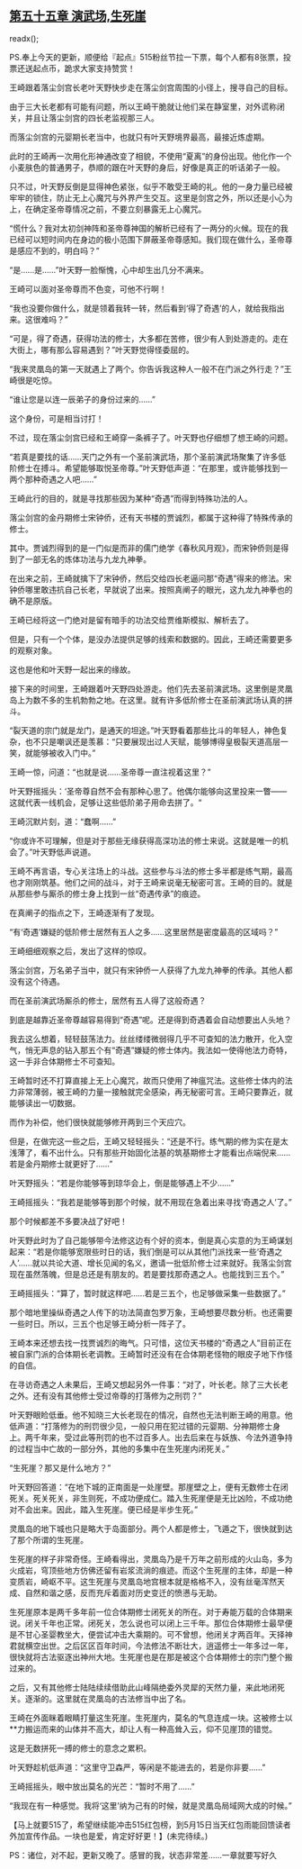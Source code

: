 ## [第五十五章 演武场,生死崖](https://www.xxbiquge.com/11_11207/9078798.html)
readx();

  PS.奉上今天的更新，顺便给『起点』515粉丝节拉一下票，每个人都有8张票，投票还送起点币，跪求大家支持赞赏！

  王崎跟着落尘剑宫长老叶天野快步走在落尘剑宫周围的小径上，搜寻自己的目标。

  由于三大长老都有可能有问题，所以王崎干脆就让他们呆在静室里，对外谎称闭关，并且让落尘剑宫的四长老监视那三人。

  而落尘剑宫的元婴期长老当中，也就只有叶天野境界最高，最接近炼虚期。

  此时的王崎再一次用化形神通改变了相貌，不使用“夏离”的身份出现。他化作一个小麦肤色的普通男子，恭顺的跟在叶天野的身后，好像是真正的听话弟子一般。

  只不过，叶天野反倒是显得神色紧张，似乎不敢受王崎的礼。他的一身力量已经被牢牢的锁住，防止无上心魔咒与外界产生交互。这里是剑宫之外，所以还是小心为上，在确定圣帝尊情况之前，不要立刻暴露无上心魔咒。

  “慌什么？我对太初剑神阵和圣帝尊神国的解析已经有了一两分的火候。现在的我已经可以短时间内在身边的极小范围下屏蔽圣帝尊感知。我们现在做什么，圣帝尊是感应不到的，明白吗？”

  “是……是……”叶天野一脸惭愧，心中却生出几分不满来。

  王崎可以面对圣帝尊而不色变，可他不行啊！

  “我也没要你做什么，就是领着我转一转，然后看到‘得了奇遇’的人，就给我指出来。这很难吗？”

  “可是，得了奇遇，获得功法的修士，大多都在苦修，很少有人到处游走的。走在大街上，哪有那么容易遇到？”叶天野觉得怪委屈的。

  “我来灵凰岛的第一天就遇上了两个。你告诉我这种人一般不在门派之外行走？”王崎很是吃惊。

  “谁让您是以连一辰弟子的身份过来的……”

  这个身份，可是相当讨打！

  不过，现在落尘剑宫已经和王崎穿一条裤子了。叶天野也仔细想了想王崎的问题。

  “若真是要找的话……天门之外有一个圣前演武场，那个圣前演武场聚集了许多低阶修士在搏斗。希望能够取悦圣帝尊。”叶天野低声道：“在那里，或许能够找到一两个那种奇遇之人吧……”

  王崎此行的目的，就是寻找那些因为某种“奇遇”而得到特殊功法的人。

  落尘剑宫的金丹期修士宋钟侨，还有天书楼的贾诚烈，都属于这种得了特殊传承的修士。

  其中。贾诚烈得到的是一门似是而非的儒门绝学《春秋风月观》，而宋钟侨则是得到了一部无名的炼体功法与九龙九神拳。

  在出来之前，王崎就擒下了宋钟侨，然后交给四长老逼问那“奇遇”得来的修法。宋钟侨哪里敢违抗自己长老，早就说了出来。按照真阐子的眼光，这九龙九神拳也的确不是原版。

  王崎已经将这一门绝对是留有暗手的功法交给贾维斯模拟、解析去了。

  但是，只有一个个体，是没办法提供足够的线索和数据的。因此，王崎还需要更多的观察对象。

  这也是他和叶天野一起出来的缘故。

  接下来的时间里，王崎跟着叶天野四处游走。他们先去圣前演武场。这里倒是灵凰岛上为数不多的生机勃勃之地。在这里。就有许多低阶修士在圣前演武场认真的拼斗。

  “裂天道的宗门就是龙门，是通天的坦途。”叶天野看着那些比斗的年轻人，神色复杂，也不只是嘲讽还是羡慕：“只要展现出过人天赋，能够博得皇极裂天道高层一笑，就能够被收入门中。”

  王崎一惊，问道：“也就是说……圣帝尊一直注视着这里？”

  叶天野摇摇头：‘圣帝尊自然不会有那种心思了。他偶尔能够向这里投来一瞥——这就代表一线机会，足够让这些低阶弟子用命去拼了。“

  王崎沉默片刻，道：“蠢啊……”

  “你或许不可理解，但是对于那些无缘获得高深功法的修士来说。这就是唯一的机会了。”叶天野低声说道。

  王崎不再言语，专心关注场上的斗战。这些参与斗法的修士多半都是练气期，最高也才刚刚筑基。他们之间的战斗，对于王崎来说毫无秘密可言。王崎的目的。就是从那些参与厮杀的修士身上找到一丝“奇遇传承”的痕迹。

  在真阐子的指点之下，王崎逐渐有了发现。

  “有‘奇遇’嫌疑的低阶修士居然有五人之多……这里居然是密度最高的区域吗？”

  王崎细细观察之后，发出了这样的惊叹。

  落尘剑宫，万名弟子当中，就只有宋钟侨一人获得了九龙九神拳的传承。其他人都没有这个待遇。

  而在圣前演武场厮杀的修士，居然有五人得了这般奇遇？

  到底是越靠近圣帝尊越容易得到“奇遇”呢。还是得到奇遇着会自动想要出人头地？

  我去这么想着，轻轻鼓荡法力。丝丝缕缕微弱得几乎不可查知的法力散开，化入空气，悄无声息的钻入那五个有“奇遇”嫌疑的修士体内。我法如一使得他法力奇特，这一手非合体期修士不可查知。

  王崎暂时还不打算直接上无上心魔咒，故而只使用了神瘟咒法。这些修士体内的法力非常薄弱，被王崎的力量一接触就完全感染，再无秘密可言。王崎只要靠近，就能够读出一切数据。

  而作为补偿，他们很快就能够修开两到三个天应穴。

  但是，在做完这一些之后，王崎又轻轻摇头：“还是不行。练气期的修为实在是太浅薄了，看不出什么。只有那些开始固化法基的筑基期修士才能看出点端倪来……若是金丹期修士就更好了……”

  叶天野摇头：“若是你能够等到琼华会上，倒是能够遇上不少……”

  王崎摇摇头：“我若是能够等到那个时候，就不用现在急着出来寻找‘奇遇之人’了。”

  那个时候都差不多要决战了好吧！

  叶天野此时为了自己能够带今法修这边有个好的资本，倒是真心实意的为王崎谋划起来：“若是你能够宽限些时日的话，我们倒是可以从其他门派找来一些‘奇遇之人’……就以共论大道、增长见闻的名义，邀请一批低阶修士过来就好。我落尘剑宫现在虽然落魄，但是总还是有朋友的。若是要找那奇遇之人。也能找到三五个。”

  王崎摇摇头：“算了，暂时就这样吧……若是三五个，也足够做采集一些数据了。”

  那个暗地里操纵奇遇之人传下的功法简直包罗万象，王崎想要尽数分析。也还需要一些时日。所以，三五个也足够王崎分析一阵子了。

  王崎本来还想去找一找贾诚烈的晦气。只可惜，这位天书楼的“奇遇之人”目前正在被自家门派的合体期长老调教。王崎暂时还没有在合体期老怪物的眼皮子地下作怪的自信。

  在寻访奇遇之人未果后，王崎又想起另外一件事：“对了，叶长老。除了三大长老之外。还有没有其他修士受过帝尊的打落修为之刑罚？”

  叶天野眼睑低垂。他不知晓三大长老现在的情况，自然也无法判断王崎的用意。他低声道：“打落修为的刑罚很少见，一般只用在犯过错的元婴期、分神期修士身上。两千年来，受过此等刑罚的也不过百多人。出去后来在与妖族、今法外道争持的过程当中亡故的一部分外，其他的多集中在生死崖内闭死关。”

  “生死崖？那又是什么地方？”

  叶天野回答道：“在地下城的正南面是一处崖壁。那崖壁之上，便有无数修士在闭死关。死关死关，非生则死，不成功便成仁。踏入生死崖便是无比凶险，不成功绝对不会出来。因此，踏入生死崖。便已经是半步生死。”

  灵凰岛的地下城也只是略大于岛面部分。两个人都是修士，飞遁之下，很快就到达了那个所谓的生死崖。

  生死崖的样子非常奇怪。王崎看得出，灵凰岛乃是千万年之前形成的火山岛，多为火成岩，穹顶些地方仿佛还留有岩浆流淌的痕迹。而这个生死崖的主体，却是一种变质岩，崎岖不平。这生死崖与灵凰岛地宫根本就是格格不入，没有丝毫浑然天成、自然和谐之感，反而充斥着面对历史变迁的愤懑与无助。

  生死崖原本是两千多年前一位合体期修士闭死关的所在。对于寿能万载的合体期来说。闭关千年也正常。闭死关，怎么说也可以闭上三千年。那位合体期修士最早便是不甘心圣婴教坐大，便尝试冲击大乘期的。可不曾想，他闭关才两百年。天择神君就横空出世。之后区区百年时间，今法修法不断壮大，逍遥修士一年多过一年，很快就将古法驱逐出神州大地。生死崖也是在那是被这个合体期修士的宗门整个搬过来的。

  之后，又有其他修士陆陆续续借助此山峰隔绝委外灵犀的天然力量，来此地闭死关。逐渐的。这里就在灵凰岛的古法修当中出了名。

  王崎在外面眯着眼睛打量这生死崖。生死崖内，莫名的气息连成一块。这被修士以**力搬运而来的山体并不高大，却让人有一种高耸入云，仰不见崖顶的错觉。

  这是无数拼死一搏的修士的意念之累积。

  叶天野趁机低声道：“这里守卫森严，等闲是不能进去的，若是你非要……”

  王崎摇摇头，眼中放出莫名的光芒：“暂时不用了……”

  “我现在有一种感觉。我将‘这里’纳为己有的时候，就是灵凰岛局域网大成的时候。”

  【马上就要515了，希望继续能冲击515红包榜，到5月15日当天红包雨能回馈读者外加宣传作品。一块也是爱，肯定好好更！】(未完待续。)

  PS：诸位，对不起，更新又晚了。感冒的我，状态非常差……一章就要写好久
